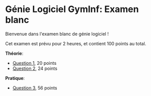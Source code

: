# Génie Logiciel GymInf: Examen blanc

Bienvenue dans l'examen blanc de génie logiciel !

Cet examen est prévu pour 2 heures, et contient 100 points au total.

**Théorie**:

- [Question 1](Q1.md), 20 points
- [Question 2](Q2.md), 24 points

**Pratique**:

- [Question 3](Q3/), 56 points
